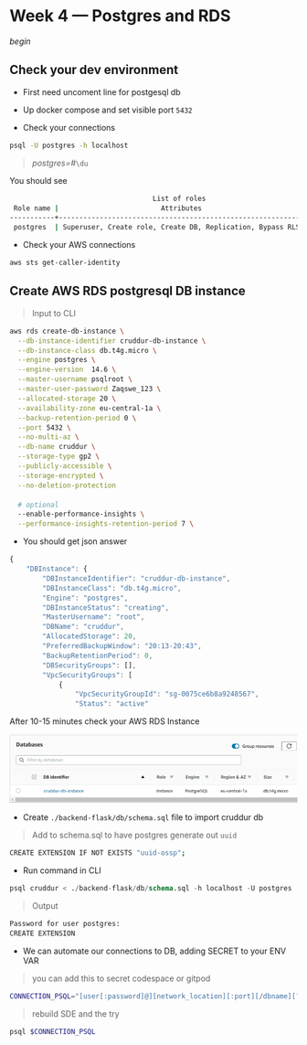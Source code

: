 # Week 4 — Postgres and RDS
*begin*

## Check your dev environment

* First need uncoment line for postgesql db

* Up docker compose and set visible port `5432`

* Check your connections 

```sh
psql -U postgres -h localhost
```

> *postgres=#*`\du` 

You should see 

```sh
                                   List of roles
 Role name |                         Attributes                         | Member of 
-----------+------------------------------------------------------------+-----------
 postgres  | Superuser, Create role, Create DB, Replication, Bypass RLS | {}
 ```

* Check your AWS connections 

```sh
aws sts get-caller-identity
```

## Create AWS RDS postgresql DB instance

> Input to CLI

```sh
aws rds create-db-instance \
  --db-instance-identifier cruddur-db-instance \
  --db-instance-class db.t4g.micro \
  --engine postgres \
  --engine-version  14.6 \
  --master-username psqlroot \
  --master-user-password Zaqswe_123 \
  --allocated-storage 20 \
  --availability-zone eu-central-1a \
  --backup-retention-period 0 \
  --port 5432 \
  --no-multi-az \
  --db-name cruddur \
  --storage-type gp2 \
  --publicly-accessible \
  --storage-encrypted \
  --no-deletion-protection

  # optional
  --enable-performance-insights \
  --performance-insights-retention-period 7 \
  ```

* You should get json answer

```js
{
    "DBInstance": {
        "DBInstanceIdentifier": "cruddur-db-instance",
        "DBInstanceClass": "db.t4g.micro",
        "Engine": "postgres",
        "DBInstanceStatus": "creating",
        "MasterUsername": "root",
        "DBName": "cruddur",
        "AllocatedStorage": 20,
        "PreferredBackupWindow": "20:13-20:43",
        "BackupRetentionPeriod": 0,
        "DBSecurityGroups": [],
        "VpcSecurityGroups": [
            {
                "VpcSecurityGroupId": "sg-0075ce6b8a9248567",
                "Status": "active"
```

After 10-15 minutes check your AWS RDS Instance

![RDS Instance](assets/week-4/rds_instance.jpg)

* Create `./backend-flask/db/schema.sql` file to import cruddur db

> Add to schema.sql to have postgres generate out `uuid`

```sh
CREATE EXTENSION IF NOT EXISTS "uuid-ossp";
```

* Run command in CLI

```sql
psql cruddur < ./backend-flask/db/schema.sql -h localhost -U postgres
```

> Output

```sh
Password for user postgres: 
CREATE EXTENSION
```

* We can automate our connections to DB, adding SECRET to your ENV VAR 

> you can add this to secret codespace or gitpod

```sh
CONNECTION_PSQL="[user[:password]@][network_location][:port][/dbname][?param1=value1&...]
```

> rebuild SDE and the try

```sh
psql $CONNECTION_PSQL
```


